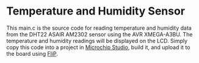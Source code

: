 # Temperature and Humidity Sensor
This main.c is the source code for reading temperature and humidity data from the DHT22 ASAIR AM2302 sensor using the AVR XMEGA-A3BU. The temperature and humidity readings will be displayed on the LCD. Simply copy this code into a project in [Microchip Studio](https://www.microchip.com/en-us/tools-resources/develop/microchip-studio), build it, and upload it to the board using [FliP](https://www.microchip.com/en-us/development-tool/flip).
